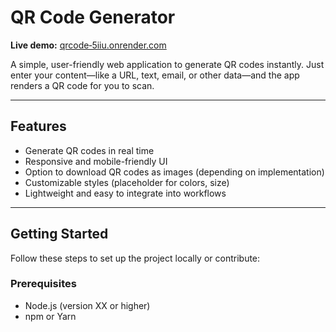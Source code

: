 #  QR Code Generator

**Live demo:** [qrcode‑5iiu.onrender.com](https://qrcode-5iiu.onrender.com/)

A simple, user-friendly web application to generate QR codes instantly. Just enter your content—like a URL, text, email, or other data—and the app renders a QR code for you to scan.

---

##  Features

-  Generate QR codes in real time
-  Responsive and mobile-friendly UI
-  Option to download QR codes as images (depending on implementation)
-  Customizable styles (placeholder for colors, size)
-  Lightweight and easy to integrate into workflows

---

##  Getting Started

Follow these steps to set up the project locally or contribute:

### Prerequisites

- Node.js (version XX or higher)
- npm or Yarn

